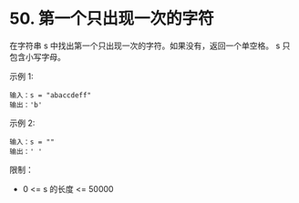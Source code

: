 # 50. 第一个只出现一次的字符

在字符串 s 中找出第一个只出现一次的字符。如果没有，返回一个单空格。 s 只包含小写字母。

示例 1:
```
输入：s = "abaccdeff"
输出：'b'
```
示例 2:
```
输入：s = ""
输出：' '
```

限制：

+ 0 <= s 的长度 <= 50000
